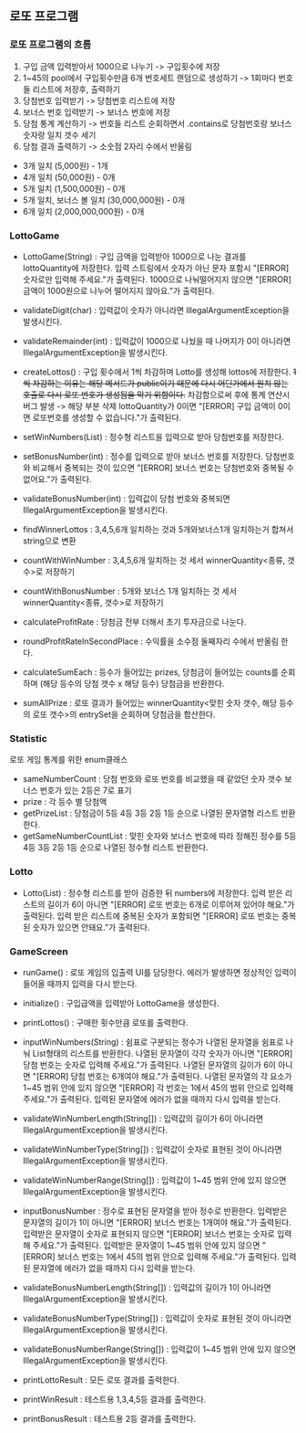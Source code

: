## 로또 프로그램
### 로또 프로그램의 흐름
1. 구입 금액 입력받아서 1000으로 나누기 -> 구입횟수에 저장
2. 1~45의 pool에서 구입횟수만큼 6개 번호세트 랜덤으로 생성하기 -> 1회마다 번호들 리스트에 저장후, 출력하기
3. 당첨번호 입력받기 -> 당첨번호 리스트에 저장
4. 보너스 번호 입력받기 -> 보너스 번호에 저장
5. 당첨 통계 계산하기 -> 번호들 리스트 순회하면서 .contains로 당첨번호랑 보너스 숫자랑 일치 갯수 세기
6. 당첨 결과 출력하기 -> 소숫점 2자리 수에서 반올림 
- 3개 일치 (5,000원) - 1개 
- 4개 일치 (50,000원) - 0개
- 5개 일치 (1,500,000원) - 0개
- 5개 일치, 보너스 볼 일치 (30,000,000원) - 0개
- 6개 일치 (2,000,000,000원) - 0개

### LottoGame
- LottoGame(String) :
  구입 금액을 입력받아 1000으로 나눈 결과를 lottoQuantity에 저장한다.
  입력 스트링에서 숫자가 아닌 문자 포함시 "[ERROR] 숫자로만 입력해 주세요."가 출력된다.
  1000으로 나눠떨어지지 않으면 "[ERROR] 금액이 1000원으로 나누어 떨어지지 않아요."가 출력된다.
- validateDigit(char) : 입력값이 숫자가 아니라면 IllegalArgumentException을 발생시킨다.
- validateRemainder(int) : 입력값이 1000으로 나눴을 때 나머지가 0이 아니라면 IllegalArgumentException을 발생시킨다.

- createLottos() : 
  구입 횟수에서 1씩 차감하며 Lotto를 생성해 lottos에 저장한다.
  ~~1씩 차감하는 이유는 해당 메서드가 public이기 때문에 다시 어딘가에서 원치 않는 호출로 다시 로또 번호가 생성됨을 막기 위함이다.~~
  차감함으로써 후에 통계 연산시 버그 발생 -> 해당 부분 삭제
  lottoQuantity가 0이면 "[ERROR] 구입 금액이 0이면 로또번호를 생성할 수 없습니다."가 출력된다.

- setWinNumbers(List<Integer>) :
  정수형 리스트을 입력으로 받아 당첨번호를 저장한다.
- setBonusNumber(int) :
  정수를 입력으로 받아 보너스 번호를 저장한다.
  당첨번호와 비교해서 중복되는 것이 있으면 "[ERROR] 보너스 번호는 당첨번호와 중복될 수 없어요."가 출력된다.
- validateBonusNumber(int) : 입력값이 당첨 번호와 중복되면 IllegalArgumentException을 발생시킨다.

- findWinnerLottos : 3,4,5,6개 일치하는 것과 5개와보너스1개 일치하는거 합쳐서 string으로 변환
- countWithWinNumber : 3,4,5,6개 일치하는 것 세서 winnerQuantity<종류, 갯수>로 저장하기 
- countWithBonusNumber : 5개와 보너스 1개 일치하는 것 세서 winnerQuantity<종류, 갯수>로 저장하기

- calculateProfitRate : 당첨금 전부 더해서 초기 투자금으로 나눈다.
- roundProfitRateInSecondPlace : 수익률을 소수점 둘째자리 수에서 반올림 한다.
- calculateSumEach : 등수가 들어있는 prizes, 당첨금이 들어있는 counts를 순회하며 
  (해당 등수의 당첨 갯수 x 해당 등수) 당첨금을 반환한다.
- sumAllPrize : 로또 결과가 들어있는 winnerQuantity<맞힌 숫자 갯수, 해당 등수의 로또 갯수>의 entrySet을 순회하며 당첨금을 합산한다.
  

### Statistic
로또 게임 통계를 위한 enum클래스
- sameNumberCount : 당첨 번호와 로또 번호를 비교했을 때 같았던 숫자 갯수
  보너스 번호가 있는 2등은 7로 표기
- prize : 각 등수 별 당첨액
- getPrizeList : 당첨금이 5등 4등 3등 2등 1등 순으로 나열된 문자열형 리스트 반환한다.
- getSameNumberCountList : 맞힌 숫자와 보너스 번호에 따라 정해진 정수를 5등 4등 3등 2등 1등 순으로 나열된 정수형 리스트 반환한다.

### Lotto
- Lotto(List<Integer>) : 
  정수형 리스트를 받아 검증한 뒤 numbers에 저장한다.
  입력 받은 리스트의 길이가 6이 아니면 "[ERROR] 로또 번호는 6개로 이루어져 있어야 해요."가 출력된다.
  입력 받은 리스트에 중복된 숫자가 포함되면 "[ERROR] 로또 번호는 중복된 숫자가 있으면 안돼요."가 출력된다.

### GameScreen
- runGame() : 
  로또 게임의 입출력 UI를 담당한다. 
  에러가 발생하면 정상적인 입력이 들어올 때까지 입력을 다시 받는다.
- initialize() : 구입급액을 입력받아 LottoGame을 생성한다. 
- printLottos() : 구매한 횟수만큼 로또를 출력한다.

- inputWinNumbers(String) : 쉼표로 구분되는 정수가 나열된 문자열을 쉼표로 나눠 List<Integer>형태의 리스트를 반환한다.
  나열된 문자열이 각각 숫자가 아니면 "[ERROR] 당첨 번호는 숫자로 입력해 주세요."가 출력된다.
  나열된 문자열의 길이가 6이 아니면 "[ERROR] 당첨 번호는 6개여야 해요."가 출력된다.
  나열된 문자열의 각 요소가 1~45 범위 안에 있지 않으면 "[ERROR] 각 번호는 1에서 45의 범위 안으로 입력해 주세요."가 출력된다.
  입력된 문자열에 에러가 없을 때까지 다시 입력을 받는다.
- validateWinNumberLength(String[]) : 입력값의 길이가 6이 아니라면 IllegalArgumentException을 발생시킨다.
- validateWinNumberType(String[]) : 입력값이 숫자로 표현된 것이 아니라면 IllegalArgumentException을 발생시킨다.
- validateWinNumberRange(String[]) : 입력값이 1~45 범위 안에 있지 않으면 IllegalArgumentException을 발생시킨다.

- inputBonusNumber : 정수로 표현된 문자열을 받아 정수로 반환한다. 
  입력받은 문자열의 길이가 1이 아니면 "[ERROR] 보너스 번호는 1개여야 해요."가 출력된다.
  입력받은 문자열이 숫자로 표현되지 않으면 "[ERROR] 보너스 번호는 숫자로 입력해 주세요."가 출력된다.
  입력받은 문자열이 1~45 범위 안에 있지 않으면 "[ERROR] 보너스 번호는 1에서 45의 범위 안으로 입력해 주세요."가 출력된다. 
  입력된 문자열에 에러가 없을 때까지 다시 입력을 받는다.
- validateBonusNumberLength(String[]) : 입력값의 길이가 1이 아니라면 IllegalArgumentException을 발생시킨다.
- validateBonusNumberType(String[]) : 입력값이 숫자로 표현된 것이 아니라면 IllegalArgumentException을 발생시킨다.
- validateBonusNumberRange(String[]) : 입력값이 1~45 범위 안에 있지 않으면 IllegalArgumentException을 발생시킨다.

- printLottoResult : 모든 로또 결과를 출력한다.
- printWinResult : 테스트용 1,3,4,5등 결과를 출력한다.
- printBonusResult : 테스트용 2등 결과를 출력한다.